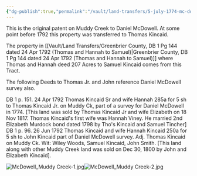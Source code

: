 ```yaml
---
{"dg-publish":true,"permalink":"/vault/land-transfers/5-july-1774-mc-dowell-1000-ac-patent/","tags":["Thomas-Kincaid","Muddy-Creek"]}
---
```


This is the original patent on Muddy Creek to Daniel McDowell. At some point before 1792 this property was transferred to Thomas Kincaid.

The property in [[Vault/Land Transfers/Greenbrier County, DB 1 Pg 144 dated 24 Apr 1792 (Thomas and Hannah to Samuel)\|Greenbrier County, DB 1 Pg 144 dated 24 Apr 1792 (Thomas and Hannah to Samuel)]] where Thomas and Hannah deed 207 Acres to Samuel Kincaid comes from this Tract. 

The following Deeds to Thomas Jr. and John reference Daniel McDowell survey also.

DB 1 p. 151. 24 Apr 1792 Thomas Kincaid Sr and wife Hannah 285a for 5 sh to Thomas Kincaid Jr. on Muddy Ck, part of a survey for Daniel McDowell in 1774\. \[This land was sold by Thomas Kincaid Jr and wife Elizabeth on 18 Nov 1817\. Thomas Kincaid's first wife was Hannah Viney. He married 2nd Elizabeth Murdock bond dated 1798 by Tho's Kincaid and Samuel Tincher\]
DB 1 p. 96. 26 Jun 1792 Thomas Kincaid and wife Hannah Kincaid 250a for 5 sh to John Kincaid part of Daniel McDowell survey. Adj. Thomas Kincaid on Muddy Ck. Wit: Wiley Woods, Samuel Kincaid, John Smith. \[This land along with other Muddy Creek land was sold on Dec 30, 1800 by John and Elizabeth Kincaid\].

![McDowell_Muddy Creek-1.jpg](/img/user/Evernote/Land%20Grants/_resources/5_July_1774,_McDowell_1000_Ac_Patent.resources/McDowell_Muddy%20Creek-1.jpg)![McDowell_Muddy Creek-2.jpg](/img/user/Evernote/Land%20Grants/_resources/5_July_1774,_McDowell_1000_Ac_Patent.resources/McDowell_Muddy%20Creek-2.jpg)
